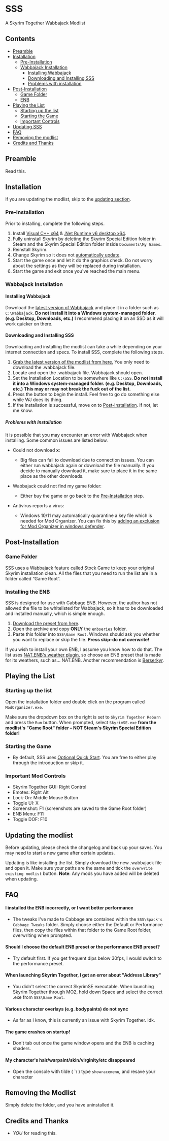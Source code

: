 # SSS
A Skyrim Together Wabbajack Modlist

## Contents
  - [Preamble](#preamble)
  - [Installation](#installation)
    - [Pre-Installation](#pre-installation)
    - [Wabbajack Installation](#wabbajack-installation)
      - [Installing Wabbajack](#installing-wabbajack)
      - [Downloading and Installing SSS](#downloading-and-installing-SSS)
      - [Problems with installation](#problems-with-installation)
  - [Post-Installation](#post-installation)
    - [Game Folder](#game-folder)
    - [ENB](#enb)
  - [Playing the List](#playing-the-list)
    - [Starting up the list](#starting-up-the-list)
    - [Starting the Game](#starting-the-game)
    - [Important Controls](#important-controls)
  - [Updating SSS](#updating-the-modlist)
  - [FAQ](#faq)
  - [Removing the modlist](#removing-the-modlist)
  - [Credits and Thanks](#credits-and-thanks)

## Preamble
Read this.

## Installation
If you are updating the modlist, skip to the [updating section](#updating).

### Pre-Installation
Prior to installing, complete the following steps.

1. Install [Visual C++ x64](https://aka.ms/vs/16/release/vc_redist.x64.exe) & [.Net Runtime v6 desktop x64](https://dotnet.microsoft.com/download/dotnet/6.0/runtime).
2. Fully uninstall Skyrim by deleting the Skyrim Special Edition folder in Steam and the Skyrim Special Edition folder inside `Documents\My Games`.
3. Reinstall Skyrim.
4. Change Skyrim so it does not [automatically update](https://help.steampowered.com/en/faqs/view/71AB-698D-57EB-178C#disable).
5. Start the game once and let it do the graphics check. Do not worry about the settings as they will be replaced during installation.
6. Start the game and exit once you've reached the main menu.

### Wabbajack Installation

#### Installing Wabbajack
Download the [latest version of Wabbajack](https://github.com/wabbajack-tools/wabbajack/releases) and place it in a folder such as `C:\Wabbajack`. **Do not install it into a Windows system-managed folder. (e.g. Desktop, Downloads, etc.)** I recommend placing it on an SSD as it will work quicker on there.

#### Downloading and Installing SSS
Downloading and installing the modlist can take a while depending on your internet connection and specs. To install SSS, complete the following steps.

1. [Grab the latest version of the modlist from here.](https://github.com/spacky1/SSS/releases) You only need to download the .wabbajack file. 
2. Locate and open the .wabbajack file. Wabbajack should open.
3. Set the Installation Location to be somewhere like `C:\SSS`. **Do not install it into a Windows system-managed folder. (e.g. Desktop, Downloads, etc.) This may or may not break the fuck out of the list.**
4. Press the button to begin the install. Feel free to go do something else while WJ does its thing.
5. If the installation is successful, move on to [Post-Installation](#post-installation). If not, let me know.

##### Problems with Installation
It is possible that you may encounter an error with Wabbajack when installing. Some common issues are listed below.

- Could not download **x**:
	- Big files can fail to download due to connection issues. You can either run wabbajack again or download the file manually. If you decide to manually download it, make sure to place it in the same place as the other downloads.

- Wabbajack could not find my game folder:
	- Either buy the game or go back to the [Pre-Installation](#pre-installation) step.

- Antivirus reports a virus:
	- Windows 10/11 may automatically quarantine a key file which is needed for Mod Organizer. You can fix this by [adding an exclusion for Mod Organizer in windows defender](https://www.thewindowsclub.com/exclude-a-folder-from-windows-security-scan).

## Post-Installation

### Game Folder
SSS uses a Wabbajack feature called Stock Game to keep your original Skyrim installation clean. All the files that you need to run the list are in a folder called “Game Root”.

### Installing the ENB
SSS is designed for use with Cabbage ENB. However, the author has not allowed the file to be whitelisted for Wabbajack, so it has to be downloaded and installed manually, which is simple enough.

1. [Download the preset from here](https://drive.google.com/uc?export=download&id=1Df8QfYbIhiDj6k3dLwW5yEDgEva75T4y).
2. Open the archive and copy **ONLY** the `enbseries` folder.
3. Paste this folder into `SSS\Game Root`. Windows should ask you whether you want to replace or skip the file. **Press skip–do not overwrite!**

If you wish to install your own ENB, I assume you know how to do that. The list uses [NAT.ENB's weather plugin](https://www.nexusmods.com/skyrimspecialedition/mods/27141), so choose an ENB preset that is made for its weathers, such as... NAT.ENB. Another recommendation is [Berserkyr](https://www.nexusmods.com/skyrimspecialedition/mods/62381).

## Playing the List

### Starting up the list
Open the installation folder and double click on the program called `ModOrganizer.exe`. 

Make sure the dropdown box on the right is set to `Skyrim Together Reborn` and press the `Run` button. When prompted, select `SkyrimSE.exe` **from the modlist's "Game Root" folder – NOT Steam's Skyrim Special Edition folder!**

### Starting the Game
- By default, SSS uses [Optional Quick Start](https://www.nexusmods.com/skyrimspecialedition/mods/63953). You are free to either play through the introduction or skip it.

### Important Mod Controls
- Skyrim Together GUI: Right Control
- Emotes: Right Alt
- Lock-On: Middle Mouse Button
- Toggle UI: X
- Screenshot: F1 (screenshots are saved to the Game Root folder)
- ENB Menu: F11
- Toggle DOF: F10

## Updating the modlist
Before updating, please check the changelog and back up your saves. You may need to start a new game after certain updates.

Updating is like installing the list. Simply download the new .wabbajack file and open it. Make sure your paths are the same and tick the `overwrite existing modlist` button. **Note**: Any mods you have added will be deleted when updating.

## FAQ
#### I installed the ENB incorrectly, or I want better performance
- The tweaks I've made to Cabbage are contained within the `SSS\Spack's Cabbage Tweaks` folder. Simply choose either the Default or Performance files, then copy the files within that folder to the Game Root folder, overwriting when prompted.


#### Should I choose the default ENB preset or the performance ENB preset?
- Try default first. If you get frequent dips below 30fps, I would switch to the performance preset.


#### When launching Skyrim Together, I get an error about "Address Library"
- You didn't select the correct SkyrimSE executable. When launching Skyrim Together through MO2, hold down Space and select the correct .exe from `SSS\Game Root`.


#### Various character overlays (e.g. bodypaints) do not sync
- As far as I know, this is currently an issue with Skyrim Together. Idk.


#### The game crashes on startup!
- Don't tab out once the game window opens and the ENB is caching shaders.


#### My character's hair/warpaint/skin/virginity/etc disappeared
- Open the console with tilde ( \`\ ) type `showracemenu`, and resave your character


## Removing the Modlist
Simply delete the folder, and you have uninstalled it.

## Credits and Thanks

- _YOU_ for reading this.
